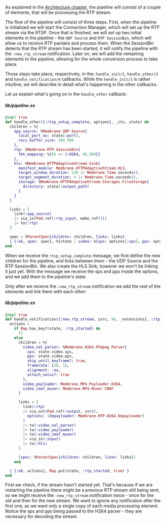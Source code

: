 As explained in the [Architecture chapter](07_RTSP_Architecture.md), the pipeline will consist of a couple of elements, that will be processing the RTP stream.

The flow of the pipeline will consist of three steps. First, when the pipeline is initialized we will start the Connection Manager, which will set up the RTP stream via the RTSP.
Once that is finished, we will set up two initial elements in the pipeline - the `UDP Source` and `RTP SessionBin`, which will allow us to receive RTP packets and process them.
When the SessionBin detects that the RTP stream has been started, it will notify the pipeline with the `:new_rtp_stream` notification. Later on, we will add the remaining elements to the pipeline, allowing for the whole conversion process to take place.

Those steps take place, respectively, in the: `handle_init/1`, `handle_other/3` and `handle_notification/4` callbacks. While the `handle_init/1` is rather intuitive, we will describe in detail what's happening in the other callbacks.

Let us explain what's going on in the `handle_other` callback:

##### lib/pipeline.ex
```elixir
@impl true
def handle_other({:rtsp_setup_complete, options}, _ctx, state) do
  children = %{
    app_source: %Membrane.UDP.Source{
      local_port_no: state[:port],
      recv_buffer_size: 500_000
    },
    rtp: %Membrane.RTP.SessionBin{
      fmt_mapping: %{96 => {:H264, 90_000}}
    },
    hls: %Membrane.HTTPAdaptiveStream.Sink{
      manifest_module: Membrane.HTTPAdaptiveStream.HLS,
      target_window_duration: 120 |> Membrane.Time.seconds(),
      target_segment_duration: 4 |> Membrane.Time.seconds(),
      storage: %Membrane.HTTPAdaptiveStream.Storages.FileStorage{
        directory: state[:output_path]
      }
    }
  }

  links = [
    link(:app_source)
    |> via_in(Pad.ref(:rtp_input, make_ref()))
    |> to(:rtp)
  ]

  spec = %ParentSpec{children: children, links: links}
  { {:ok, spec: spec}, %{state | video: %{sps: options[:sps], pps: options[:pps]}} }
end
```

When we receive the `rtsp_setup_complete` message, we first define the new children for the pipeline, and links between them - the UDP Source and the RTP SessionBin. We also create the HLS Sink, however we won't be linking it just yet. With the message we receive the sps and pps inside the options, and we add them to the pipeline's state.

Only after we receive the `:new_rtp_stream` notification we add the rest of the elements and link them with each other:

##### lib/pipeline.ex
```elixir
@impl true
def handle_notification({:new_rtp_stream, ssrc, 96, _extensions}, :rtp, _ctx, state) do
  actions =
    if Map.has_key?(state, :rtp_started) do
      []
    else
      children = %{
        video_nal_parser: %Membrane.H264.FFmpeg.Parser{
          sps: state.video.sps,
          pps: state.video.pps,
          skip_until_keyframe?: true,
          framerate: {30, 1},
          alignment: :au,
          attach_nalus?: true
        },
        video_payloader: Membrane.MP4.Payloader.H264,
        video_cmaf_muxer: Membrane.MP4.Muxer.CMAF
      }

      links = [
        link(:rtp)
        |> via_out(Pad.ref(:output, ssrc),
          options: [depayloader: Membrane.RTP.H264.Depayloader]
        )
        |> to(:video_nal_parser)
        |> to(:video_payloader)
        |> to(:video_cmaf_muxer)
        |> via_in(:input)
        |> to(:hls)
      ]

      [spec: %ParentSpec{children: children, links: links}]
    end

  { {:ok, actions}, Map.put(state, :rtp_started, true) }
end
```

First we check, if the stream hasn't started yet. That's because if we are restarting the pipeline there might be a previous RTP stream still being sent, so we might receive the `:new_rtp_stream` notification twice - once for the old and then for the new stream. We want to ignore any notification after the first one, as we want only a single copy of each media processing element.
Notice the sps and pps being passed to the H264 parser - they are necessary for decoding the stream.

